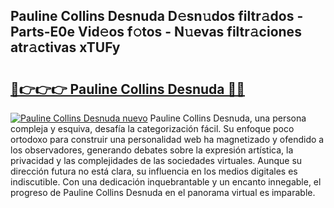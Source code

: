 ## Pauline Collins Desnuda D𝚎sn𝚞dos filtr𝚊dos - Parts-E0e Vid𝚎os f𝚘tos - N𝚞evas filtr𝚊ciones atr𝚊ctivas xTUFy

# <h2><a href="http://mb8w71.tromn.icu/?c=Pauline+Collins+Desnuda">🔗👉👉👉 Pauline Collins Desnuda 🔗🔗</a></h2>

[![Pauline Collins Desnuda nuevo](https://i.imgur.com/pEAQMta.gif)](http://mb8w71.tromn.icu/?c=Pauline+Collins+Desnuda)
Pauline Collins Desnuda, una persona compleja y esquiva, desafía la categorización fácil. Su enfoque poco ortodoxo para construir una personalidad web ha magnetizado y ofendido a los observadores, generando debates sobre la expresión artística, la privacidad y las complejidades de las sociedades virtuales. Aunque su dirección futura no está clara, su influencia en los medios digitales es indiscutible. Con una dedicación inquebrantable y un encanto innegable, el progreso de Pauline Collins Desnuda en el panorama virtual es imparable.
